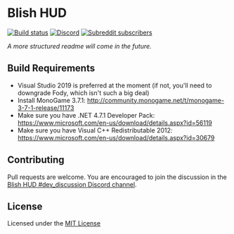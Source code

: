# Blish HUD
[![Build status](https://ci.appveyor.com/api/projects/status/43fg2d3hy4jt5ip1?svg=true)](https://ci.appveyor.com/project/dlamkins/blish-hud)
[![Discord](https://img.shields.io/discord/531175899588984842.svg?logo=discord&logoColor=%237289DA)](https://discord.gg/FYKN3qh)
[![Subreddit subscribers](https://img.shields.io/reddit/subreddit-subscribers/blishhud.svg?color=%2340BA12&logo=reddit&logoColor=white)](https://www.reddit.com/r/BlishHUD/)


_A more structured readme will come in the future._

## Build Requirements

- Visual Studio 2019 is preferred at the moment (if not, you'll need to downgrade Fody, which isn't such a big deal)
- Install MonoGame 3.7.1: http://community.monogame.net/t/monogame-3-7-1-release/11173
- Make sure you have .NET 4.7.1 Developer Pack: https://www.microsoft.com/en-us/download/details.aspx?id=56119
- Make sure you have Visual C++ Redistributable 2012: https://www.microsoft.com/en-us/download/details.aspx?id=30679

## Contributing

Pull requests are welcome. You are encouraged to join the discussion in the [Blish HUD #dev_discussion Discord channel](https://discord.gg/nGbd3kU).

## License

Licensed under the [MIT License](https://choosealicense.com/licenses/mit/)
